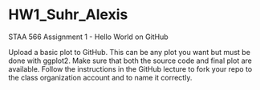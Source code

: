 # HW1_Suhr_Alexis
STAA 566 Assignment 1 - Hello World on GitHub  

Upload a basic plot to GitHub. This can be any plot you want but must be done with ggplot2. Make sure that both the source code and final plot are available.  Follow the instructions in the GitHub lecture to fork your repo to the class organization account and to name it correctly.
